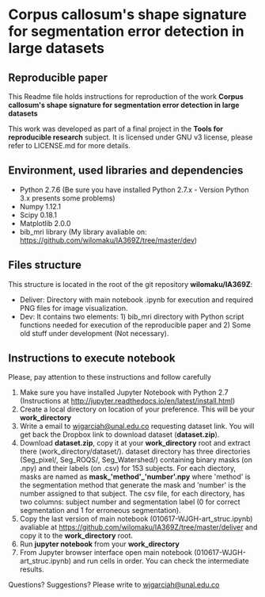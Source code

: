 # Corpus callosum's shape signature for segmentation error detection in large datasets

## Reproducible paper

This Readme file holds instructions for reproduction of the work **Corpus callosum's shape signature for segmentation error detection in large datasets**

This work was developed as part of a final project in the **Tools for reproducible research** subject. It is licensed under GNU v3 license, please refer to LICENSE.md for more details.

## Environment, used libraries and dependencies

* Python 2.7.6 (Be sure you have installed Python 2.7.x - Version Python 3.x presents some problems)
* Numpy 1.12.1
* Scipy 0.18.1
* Matplotlib 2.0.0
* bib_mri library (My library avaliable on: https://github.com/wilomaku/IA369Z/tree/master/dev)

## Files structure

This structure is located in the root of the git repository **wilomaku/IA369Z**:

* Deliver: Directory with main notebook .ipynb for execution and required PNG files for image visualization.
* Dev: It contains two elements: 1) bib_mri directory with Python script functions needed for execution of the reproducible paper and 2) Some old stuff under development (Not necessary).

## Instructions to execute notebook

Please, pay attention to these instructions and follow carefully

1. Make sure you have installed Jupyter Notebook with Python 2.7 (Instructions at http://jupyter.readthedocs.io/en/latest/install.html)
2. Create a local directory on location of your preference. This will be your **work_directory**
3. Write a email to wjgarciah@unal.edu.co requesting dataset link. You will get back the Dropbox link to download dataset (**dataset.zip**).
4. Download **dataset.zip**, copy it at your **work_directory** root and extract there (work_directory/dataset/). dataset directory has three directories (Seg_pixel/, Seg_ROQS/, Seg_Watershed/) containing binary masks (on .npy) and their labels (on .csv) for 153 subjects. For each diectory, masks are named as **mask_'method'_'number'.npy** where 'method' is the segmentation method that generate the mask and 'number' is the number assigned to that subject. The csv file, for each directory, has two columns: subject number and segmentation label (0 for correct segmentation and 1 for erroneous segmentation).
4. Copy the last version of main notebook (010617-WJGH-art_struc.ipynb) avaliable at https://github.com/wilomaku/IA369Z/tree/master/deliver and copy it to the **work_directory** root.
5. Run **jupyter notebook** from your **work_directory**
6. From Jupyter browser interface open main notebook (010617-WJGH-art_struc.ipynb) and run cells in order. You can check the intermediate results.

Questions? Suggestions? Please write to wjgarciah@unal.edu.co
